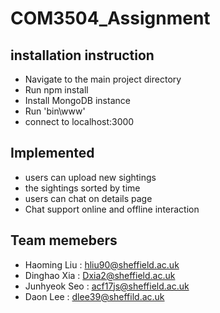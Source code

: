 # COM3504_Assignment

## installation instruction
- Navigate to the main project directory
- Run npm install
- Install MongoDB instance
- Run 'bin\www'
- connect to localhost:3000

## Implemented
- users can upload new sightings
- the sightings sorted by time
- users can chat on details page
- Chat support online and offline interaction


## Team memebers
- Haoming Liu : hliu90@sheffield.ac.uk
- Dinghao Xia : Dxia2@sheffield.ac.uk
- Junhyeok Seo : acf17js@sheffield.ac.uk
- Daon Lee : dlee39@sheffild.ac.uk




